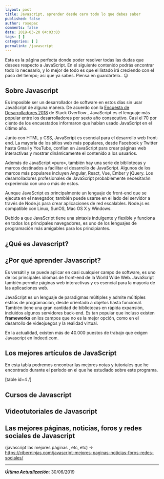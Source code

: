 ```yaml
---
layout: post
title: Javascript, aprender desde cero todo lo que debes saber
published: false
author: rosepac
comments: false
date: 2019-03-20 04:03:03
tags: [ ]
categories: [ ]
permalink: /javascript
---
```

Esta es la página perfecta donde poder resolver todas las dudas que desees respecto a JavaScript. En el siguiente contenido podrás encontrar todo lo necesario, y lo mejor de todo es que el listado irá creciendo con el paso del tiempo; así que ya sabes. Piensa en guardártelo.. 😉

## Sobre Javascript

Es imposible ser un desarrollador de software en estos días sin usar JavaScript de alguna manera. De acuerdo con la [Encuesta de Desarrolladores 2018][1] de Stack Overflow , JavaScript es el lenguaje más popular entre los desarrolladores por sexto año consecutivo. Casi el 70 por ciento de los encuestados informaron que habían usado JavaScript en el último año.

Junto con HTML y CSS, JavaScript es esencial para el desarrollo web front-end. La mayoría de los sitios web más populares, desde Facebook y Twitter hasta Gmail y YouTube, confían en JavaScript para crear páginas web interactivas y mostrar dinámicamente el contenido a los usuarios.

Además de JavaScript &#171;puro&#187;, también hay una serie de bibliotecas y marcos destinados a facilitar el desarrollo de JavaScript. Algunos de los marcos más populares incluyen Angular, React, Vue, Ember y jQuery. Los desarrolladores profesionales de JavaScript probablemente necesitarán experiencia con uno o más de estos.

Aunque JavaScript es principalmente un lenguaje de front-end que se ejecuta en el navegador, también puede usarse en el lado del servidor a través de Node.js para crear aplicaciones de red escalables. Node.js es compatible con Linux, SunOS, Mac OS X y Windows.

Debido a que JavaScript tiene una sintaxis indulgente y flexible y funciona en todos los principales navegadores, es uno de los lenguajes de programación más amigables para los principiantes.

## ¿Qué es Javascript?

## ¿Por qué aprender Javascript?

Es versátil y se puede aplicar en casi cualquier campo de software, es uno de los principales idiomas de front-end de la World Wide Web. JavaScript también permite páginas web interactivas y es esencial para la mayoría de las aplicaciones web.

JavaScript es un lenguaje de paradigmas múltiples y admite múltiples estilos de programación, desde orientado a objetos hasta funcional. También tiene una gran cantidad de bibliotecas en rápida expansión, incluidos algunos servidores back-end. Es tan popular que incluso existen **frameworks** en los campos que no es la mejor opción, como en el desarrollo de videojuegos y la realidad virtual.

En la actualidad, existen más de 40.000 puestos de trabajo que exigen Javascript en Indeed.com.

## Los mejores artículos de JavaScript

En esta tabla podremos encontrar las mejores notas y tutoriales que he encontrado durante el período en el que he estudiado sobre este programa.

[table id=4 /]

## Cursos de Javascript

## Videotutoriales de Javascript

## Las mejores páginas, noticias, foros y redes sociales de Javascript

(javascript las mejores páginas , etc, etc) -> https://ciberninjas.com/javascript-mejores-paginas-noticias-foros-redes-sociales/

* * *

**_Última Actualización_**: 30/06/2019

 [1]: https://insights.stackoverflow.com/survey/2018